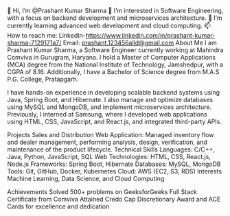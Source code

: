 👋 Hi, I’m @Prashant Kumar Sharma
👀 I’m interested in Software Engineering, with a focus on backend development and microservices architecture.
🌱 I’m currently learning advanced web development and cloud computing.
📫 How to reach me:
LinkedIn-https://www.linkedin.com/in/prashant-kumar-sharma-7129171a7/
Email: prashant.123456alld@gmail.com
About Me
I am Prashant Kumar Sharma, a Software Engineer currently working at Mahindra Comviva in Gurugram, Haryana. I hold a Master of Computer Applications (MCA) degree from the National Institute of Technology, Jamshedpur, with a CGPA of 8.16. Additionally, I have a Bachelor of Science degree from M.A.S P.G. College, Pratapgarh.

I have hands-on experience in developing scalable backend systems using Java, Spring Boot, and Hibernate. I also manage and optimize databases using MySQL and MongoDB, and implement microservices architecture. Previously, I interned at Samsung, where I developed web applications using HTML, CSS, JavaScript, and React.js, and integrated third-party APIs.

Projects
Sales and Distribution Web Application: Managed inventory flow and dealer management, performing analysis, design, verification, and maintenance of the product lifecycle.
Technical Skills
Languages: C/C++, Java, Python, JavaScript, SQL
Web Technologies: HTML, CSS, React.js, Node.js
Frameworks: Spring Boot, Hibernate
Databases: MySQL, MongoDB
Tools: Git, GitHub, Docker, Kubernetes
Cloud: AWS (EC2, S3, RDS)
Interests
Machine Learning, Data Science, and Cloud Computing

Achievements
Solved 500+ problems on GeeksforGeeks
Full Stack Certificate from Comviva
Attained Credo Cap Discretionary Award and ACE Cards for excellence and dedication
<!---
prashantjijsr/prashantjijsr is a ✨ special ✨ repository because its `README.md` (this file) appears on your GitHub profile.
You can click the Preview link to take a look at your changes.
--->
